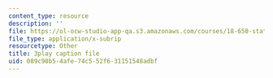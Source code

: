 ```yaml
---
content_type: resource
description: ''
file: https://ol-ocw-studio-app-qa.s3.amazonaws.com/courses/18-650-statistics-for-applications-fall-2016/089c98b54afe74c552f631151548adbf_bFZ-0FH5hfs.srt
file_type: application/x-subrip
resourcetype: Other
title: 3play caption file
uid: 089c98b5-4afe-74c5-52f6-31151548adbf
---
```

